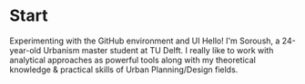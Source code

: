 # Start
Experimenting with the GitHub environment and UI
Hello! I'm Soroush, a 24-year-old Urbanism master student at TU Delft.
I really like to work with analytical approaches as powerful tools along 
with my theoretical knowledge & practical skills of Urban Planning/Design fields.
